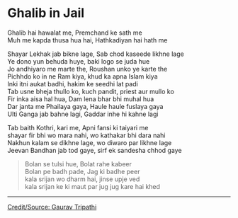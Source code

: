# Ghalib in Jail

Ghalib hai hawalat me, Premchand ke sath me  
Muh me kapda thusa hua hai, Hathkadiyan hai hath me  
  
  
Shayar Lekhak jab bikne lage, Sab chod kaseede likhne lage  
Ye dono yun behuda huye, baki logo se juda hue  
Jo andhiyaro me marte the, Roushan unko ye karte the  
Pichhdo ko in ne Ram kiya, khud ka apna Islam kiya  
Inki itni aukat badhi, hakim ke seedhi lat padi  
Tab usne bheja thullo ko, kuch pandit, priest aur mullo ko  
Fir inka aisa hal hua, Dam lena bhar bhi muhal hua  
Dar janta me Phailaya gaya, Haule haule fuslaya gaya  
Ulti Ganga jab bahne lagi, Gaddar inhe hi kahne lagi  
  
Tab baith Kothri, kari me, Apni fansi ki taiyari me  
shayar fir bhi wo mara nahi, wo kathakar bhi dara nahi  
Nakhun kalam se dikhne lage, wo diwaro par likhne lage  
Jeevan Bandhan jab tod gaye, sirf ek sandesha chhod gaye  

> Bolan se tulsi hue, Bolat rahe kabeer  
  Bolan pe badh pade, Jag ki badhe peer  
  kala srijan wo dharm hai, jinse upje ved  
  kala srijan ke ki maut par jug jug kare hai khed  
  





---
[Credit/Source: Gaurav Tripathi](https://www.youtube.com/watch?v=XwL3nt7oyL4)

